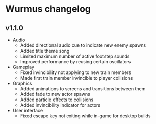 # Wurmus changelog
## v1.1.0
- Audio
  - Added directional audio cue to indicate new enemy spawns
  - Added title theme song
  - Limited maximum number of active footstep sounds
  - Improved performance by reusing certain oscillators
- Gameplay
  - Fixed invincibility not applying to new train members
  - Made first train member invincible to player collisions
- Graphics
  - Added animations to screens and transitions between them
  - Added fade to new actor spawns
  - Added particle effects to collisions
  - Added invincibility indicator for actors
- User interface
  - Fixed escape key not exiting while in-game for desktop builds

